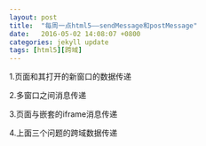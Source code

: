 ```yaml
---
layout: post
title:  "每周一点html5——sendMessage和postMessage"
date:   2016-05-02 14:08:07 +0800
categories: jekyll update
tags: [html5][跨域]
---
```


1.页面和其打开的新窗口的数据传递

2.多窗口之间消息传递

3.页面与嵌套的iframe消息传递

4.上面三个问题的跨域数据传递